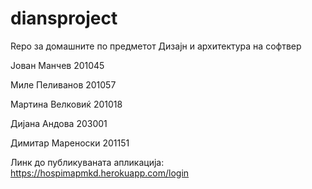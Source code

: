 # diansproject

Repo за домашните по предметот Дизајн и архитектура на софтвер 

Јован Манчев 201045

Миле Пеливанов 201057

Мартина Велковиќ 201018

Дијана Андова 203001

Димитар Мареноски 201151

Линк до публикуваната апликација: https://hospimapmkd.herokuapp.com/login
